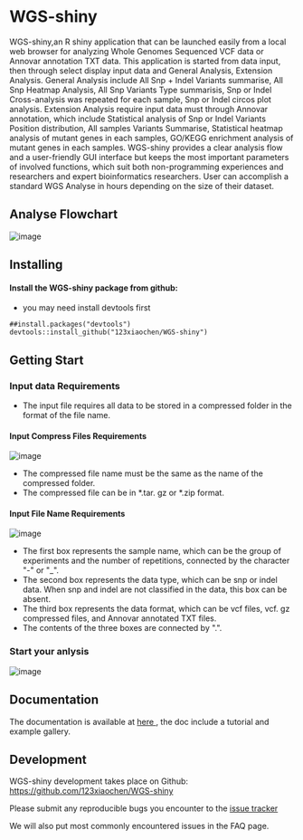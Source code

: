 # WGS-shiny
WGS-shiny,an R shiny application that can be launched easily from a local web browser for analyzing Whole Genomes Sequenced VCF data or Annovar annotation TXT data. This application is started from data input, then through select display input data and General Analysis, Extension Analysis. General Analysis include All Snp + Indel Variants summarise, All Snp Heatmap Analysis, All Snp Variants Type summarisis, Snp or Indel Cross-analysis was repeated for each sample, Snp or Indel circos plot analysis. Extension Analysis require input data must through Annovar annotation, which include Statistical analysis of Snp or Indel Variants Position distribution, All samples Variants Summarise, Statistical heatmap analysis of mutant genes in each samples, GO/KEGG enrichment analysis of mutant genes in each samples. WGS-shiny provides a clear analysis flow and a user-friendly GUI interface but keeps the most important parameters of involved functions, which suit both non-programming experiences and researchers and expert bioinformatics researchers. User can accomplish a standard WGS Analyse in hours depending on the size of their dataset. 

## Analyse Flowchart
![image](https://user-images.githubusercontent.com/95121465/181185498-f3db2952-f1e8-4848-85cc-263c31b6b13d.png)

## Installing

#### Install the WGS-shiny package from github:

- you may need install devtools first
```
##install.packages("devtools")
devtools::install_github("123xiaochen/WGS-shiny")
```

## Getting Start
### Input data Requirements
- The input file requires all data to be stored in a compressed folder in the format of the file name.

#### Input Compress Files Requirements
![image](https://github.com/123xiaochen/WGS-shiny/blob/main/inst/shiny/www/images/Fold_Format.png)
- The compressed file name must be the same as the name of the compressed folder.
- The compressed file can be in *.tar. gz or *.zip format.

#### Input File Name Requirements 
![image](https://github.com/123xiaochen/WGS-shiny/blob/main/inst/shiny/www/images/Input%20File%20Format.png)
- The first box represents the sample name, which can be the group of experiments and the number of repetitions, connected by the character "-" or "_".
- The second box represents the data type, which can be snp or indel data. When snp and indel are not classified in the data, this box can be absent.
- The third box represents the data format, which can be vcf files, vcf. gz compressed files, and Annovar annotated TXT files.
- The contents of the three boxes are connected by ".".

### Start your anlysis
![image](https://github.com/123xiaochen/WGS-shiny/blob/main/inst/shiny/www/images/startPage.png)
## Documentation
The documentation is available at <a href="https://github.com/123xiaochen/WGS-shiny" target="_blank"> here </a>, the doc include a tutorial and example gallery.
## Development
WGS-shiny development takes place on Github: https://github.com/123xiaochen/WGS-shiny

Please submit any reproducible bugs you encounter to the <a href="https://github.com/123xiaochen/WGS-shiny/issues" target="_blank">issue tracker</a>

We will also put most commonly encountered issues in the FAQ page.
